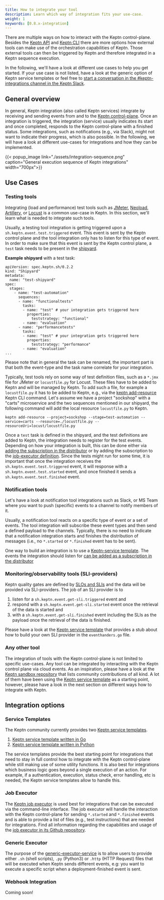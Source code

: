 ```yaml
---
title: How to integrate your tool
description: Learn which way of integration fits your use-case.
weight: 1
keywords: [0.8.x-integration]
---
```


There are multiple ways on how to interact with the Keptn control-plane. Besides the [Keptn API](../../reference/api/) and [Keptn CLI](../../reference/api/) there are more options how external tools can make use of the orchestration capabilities of Keptn. Those external tools can then be triggered by Keptn and therefore integrated in a Keptn sequence execution.

In the following, we'll have a look at different use cases to help you get started. If your use case is not listed, have a look at the generic option of Keptn service templates or feel free to [start a conversation in the #keptn-integrations channel in the Keptn Slack](https://slack.keptn.sh). 

## General overview

In general, Keptn integration (also called Keptn services) integrate by receiving and sending events from and to the [Keptn control-plane](../../../concepts/architecture/). Once an integration is triggered, the integration (service) usually indicates its start and once completed, responds to the Keptn control-plane with a finished status. Some integrations, such as notifications (e.g., via Slack), might not want to indicate their progress, which is also possible. In the following, we will have a look at different use-cases for integrations and how they can be implemented.

{{< popup_image 
link="./assets/integration-sequence.png" 
caption="General execution sequence of Keptn integrations" 
width="700px">}} 



## Use Cases

### Testing tools

Integrating (load and performance) test tools such as [JMeter](https://github.com/keptn/keptn/tree/master/jmeter-service), [Neoload](https://github.com/keptn-contrib/neoload-service), [Artillery](https://github.com/keptn-sandbox/artillery-service), or [Locust](https://github.com/keptn-sandbox/locust-service) is a common use-case in Keptn. In this section, we'll learn what is needed to integrate such tools.

Usually, a testing tool integration is getting triggered upon a `sh.keptn.event.test.triggered` event. This event is sent by the Keptn control plane and the tool integration only has to listen for this type of event. In order to make sure that this event is sent by the Keptn control plane, a `test` task needs to be present in the [shipyard](../../manage/shipyard/).

**Example shipyard** with a test task:
```
apiVersion: spec.keptn.sh/0.2.2
kind: "Shipyard"
metadata:
  name: "test-shipyard"
spec:
  stages:
    - name: "test-automation"
      sequences:
      - name: "functionaltests"
        tasks: 
        - name: "test" # your integration gets triggered here
          properties:
            teststrategy: "functional"
        - name: "evaluation"
      - name: "performancetests"
        tasks: 
        - name: "test" # your integration gets triggered here
          properties:
            teststrategy: "performance"
        - name: "evaluation"
...
```

Please note that in general the task can be renamed, the important part is that both the event-type and the task name correlate for your integration.

Typically, test tools rely on some way of test definition files, such as a `*.jmx` file for JMeter or `locustfile.py` for Locust. These files have to be added to Keptn and will be managed by Keptn. 
To add such a file, for example a `locustfile.py` it has to be added to Keptn, e.g., via the [keptn add-resource](../../reference/cli/commands/keptn_add-resource/) Keptn CLI command. Let's assume we have a project "sockshop" with a "carts" microservice and the two sequences mentioned in our shipyard, the following command will add the local resource `locustfile.py` to Keptn.

```
keptn add-resource --project=sockshop --stage=test-automation --service=carts --resource=./locustfile.py --resourceUri=locust/locustfile.py
```

Once a `test` task is defined in the shipyard, and the test definitions are added to Keptn, the integration needs to register for the test events. 
Depending on how your integration is built, this can be done either via [adding the subscription in the distributor](../custom_integration/#subscription-to-a-triggered-event) or by adding the subscription to the [job-executor definition](https://github.com/keptn-sandbox/job-executor-service#how).
Since the tests might run for some time, it is important that once the integration receives the `sh.keptn.event.test.triggered` event, it will response with a `sh.keptn.event.test.started` event, and once finished it sends a `sh.keptn.event.test.finished` event.


### Notification tools

Let's have a look at notification tool integrations such as Slack, or MS Team where you want to push (specific) events to a channel to notify members of it.

Usually, a notification tool reacts on a specific type of event or a set of events. The tool integration will subscribe these event types and then send a defined payload to the channels. Typically, there is no need to indicate that a notification integration starts and finishes the distribution of messages (i.e., no `*.started` or `*.finished` event has to be sent).

One way to build an integration is to use a [Keptn-service template](https://github.com/keptn-sandbox?q=template&type=&language=&sort=). The events the integration should listen for [can be added as a subscription in the distributor](../custom_integration/#subscription-to-a-triggered-event)

### Monitoring/observability tools (SLI-providers)

Keptn quality gates are defined by [SLOs and SLIs](../../../concepts/quality_gates/) and the data will be provided via SLI-providers. The job of an SLI provider is to 

1. listen for a `sh.keptn.event.get-sli.triggered` event and 
2. respond with a `sh.keptn.event.get-sli.started` event once the retrieval of the data is started and 
3. with a `sh.keptn.event.get-sli.finished` event including the SLIs as the payload once the retrieval of the data is finished. 

Please have a look at the [Keptn service template](https://github.com/keptn-sandbox/keptn-service-template-go) that provides a stub about how to build your own SLI provider in the `eventhanders.go` file.




### Any other tool

The integration of tools with the Keptn control-plane is not limited to specific use-cases. Any tool can be integrated by interacting with the Keptn control plane via cloud events. 
As an inspiration, please have a look at the [Keptn sandbox repository](https://github.com/keptn-sandbox) that lists community contributions of all kind. A lot of them have been using the [Keptn service template](https://github.com/keptn-sandbox?q=template&type=&language=&sort=) as a starting point, however, please have a look in the next section on different ways how to integrate with Keptn.

## Integration options

### Service Templates

The Keptn community currently provides two [Keptn service templates](https://github.com/keptn-sandbox?q=service-template&type=&language=&sort=).
1. [Keptn service template written in Go](https://github.com/keptn-sandbox/keptn-service-template-go)
1. [Keptn service template written in Python](https://github.com/keptn-sandbox/keptn-service-template-python)

The service templates provide the best starting point for integrations that need to stay in full control how to integrate with the Keptn control-plane while still making use of some utility functions. 
It is also best for integrations which business logic goes beyond a single execution of an action. For example, if a authentication, execution, status check, error handling, etc is needed, the Keptn service templates allow to handle this.


### Job Executor

The [Keptn job executor](https://github.com/keptn-sandbox/job-executor-service) is used best for integrations that can be executed via the command-line interface. The job executor will handle the interaction with the Keptn control-plane for sending `*.started` and `*.finished` events and is able to provide a list of files (e.g., test instructions) that are needed for integrations. Find all information regarding the capabilities and usage of the [job executor in its Github repository](https://github.com/keptn-sandbox/job-executor-service).


### Generic Executor

The purpose of the [generic-executor-service](https://github.com/keptn-sandbox/generic-executor-service) is to allow users to provide either `.sh` (shell scripts), `.py` (Python3) or `.http` (HTTP Request) files that will be executed when Keptn sends different events, e.g: you want to execute a specific script when a deployment-finished event is sent. 

### Webhook Integration

Coming soon!
